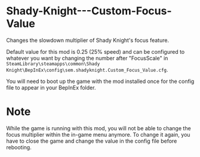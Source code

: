 # Shady-Knight---Custom-Focus-Value

Changes the slowdown multiplier of Shady Knight's focus feature. 

Default value for this mod is 0.25 (25% speed) and can be configured to whatever you want by changing the number after "FocusScale" in `SteamLibrary\steamapps\common\Shady Knight\BepInEx\config\sem.shadyknight.Custom_Focus_Value.cfg`.

You will need to boot up the game with the mod installed once for the config file to appear in your BepInEx folder.

# Note

While the game is running with this mod, you will not be able to change the focus multiplier within the in-game menu anymore. To change it again, you have to close the game and change the value in the config file before rebooting.
